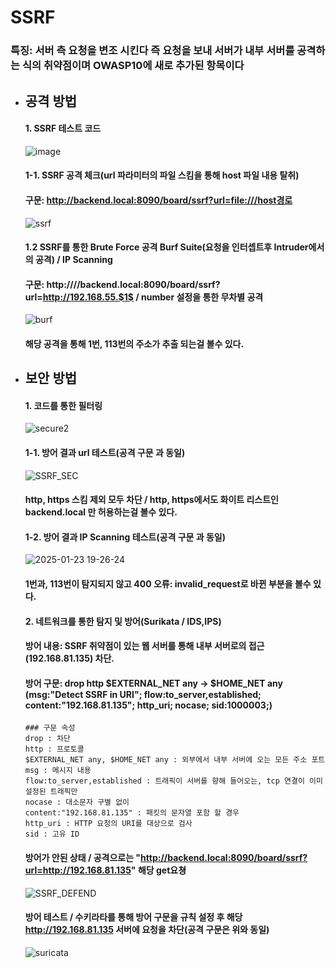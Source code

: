 # SSRF
### 특징: 서버 측 요청을 변조 시킨다 즉 요청을 보내 서버가 내부 서버를 공격하는 식의 취약점이며 OWASP10에 새로 추가된 항목이다
- ## 공격 방법
  #### 1. SSRF 테스트 코드
  ![image](https://github.com/user-attachments/assets/80aa2687-61a4-4cd3-98b9-b585914505b5)
  #### 1-1. SSRF 공격 체크(url 파라미터의 파일 스킴을 통해 host 파일 내용 탈취)  
  #### 구문: http://backend.local:8090/board/ssrf?url=file:///host경로
  ![ssrf](https://github.com/user-attachments/assets/7cecdccc-d681-4c6d-a1ab-384c34614c05)
  #### 1.2 SSRF를 통한 Brute Force 공격 Burf Suite(요청을 인터셉트후 Intruder에서의 공격) / IP Scanning
  #### 구문: http:////backend.local:8090/board/ssrf?url=http://192.168.55.$1$ / number 설정을 통한 무차별 공격
  ![burf](https://github.com/user-attachments/assets/bfb0562c-e743-4d99-9a0c-28b2e78d7b13)
  #### 해당 공격을 통해 1번, 113번의 주소가 추출 되는걸 볼수 있다.  
- ## 보안 방법  
  #### 1. 코드를 통한 필터링
  ![secure2](https://github.com/user-attachments/assets/55273f26-25ad-47e2-bbe9-8744f3333849)
  #### 1-1. 방어 결과 url 테스트(공격 구문 과 동일)    
  ![SSRF_SEC](https://github.com/user-attachments/assets/ff7ff35b-a395-49de-9eb9-a82f1e262476)  
  #### http, https 스킴 제외 모두 차단 / http, https에서도 화이트 리스트인 backend.local 만 허용하는걸 볼수 있다.  
  #### 1-2. 방어 결과 IP Scanning 테스트(공격 구문 과 동일)     
  ![2025-01-23 19-26-24](https://github.com/user-attachments/assets/b27c7318-81db-457f-9746-06c6e17b7151)
  #### 1번과, 113번이 탐지되지 않고 400 오류: invalid_request로 바뀐 부분을 볼수 있다.
  #### 2. 네트워크를 통한 탐지 및 방어(Surikata / IDS,IPS)
  #### 방어 내용: SSRF 취약점이 있는 웹 서버를 통해 내부 서버로의 접근(192.168.81.135) 차단.
  #### 방어 구문: drop http $EXTERNAL_NET any -> $HOME_NET any (msg:"Detect SSRF in URI"; flow:to_server,established; content:"192.168.81.135"; http_uri; nocase; sid:1000003;)
  ```
  ### 구문 속성 
  drop : 차단
  http : 프로토콜
  $EXTERNAL_NET any, $HOME_NET any : 외부에서 내부 서버에 오는 모든 주소 포트
  msg : 메시지 내용
  flow:to_server,established : 트래픽이 서버를 향해 들어오는, tcp 연결이 이미 설정된 트래픽만
  nocase : 대소문자 구별 없이
  content:"192.168.81.135" : 패킷의 문자열 포함 할 경우
  http_uri : HTTP 요청의 URI를 대상으로 검사
  sid : 고유 ID
  ```
  #### 방어가 안된 상태 / 공격으로는 "http://backend.local:8090/board/ssrf?url=http://192.168.81.135" 해당 get요쳥
  ![SSRF_DEFEND](https://github.com/user-attachments/assets/53c357f7-006a-4e30-bbe1-3e31a3dbf393)
  #### 방어 테스트 / 수키라타를 통해 방어 구문을 규칙 설정 후 해당 http://192.168.81.135 서버에 요청을 차단(공격 구문은 위와 동일)
  ![suricata](https://github.com/user-attachments/assets/e23b6ba5-ceb4-4551-afc0-b21434c1974a)







